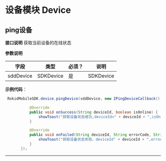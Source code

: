 # 设备模块 Device
## ping设备

 **接口说明**
 获取当前设备的在线状态
 
 **参数说明**
 
| 字段    | 类型   | 必须？| 说明 |
| ------ | ----- | ----- | ----- |
|sddDevice |SDKDevice | 是 | SDKDevice|


 **示例代码**：
 
 ```java
  RokidMobileSDK.device.pingDevice(sddDevice, new IPingDeviceCallback() {

            @Override
            public void onSuccess(String deviceId, boolean isOnline) {
                showToast("获取设备状态成功,deviceId=" + deviceId + ",isOnline=" + isOnline);
            }

            @Override
            public void onFailed(String deviceId, String errorCode, String errorMsg) {
                showToast("获取设备状态失败，deviceId" + deviceId + ",errorCode=" + errorCode + "errorMsg= " + errorMsg);
            }
        });
 ```
 ---



